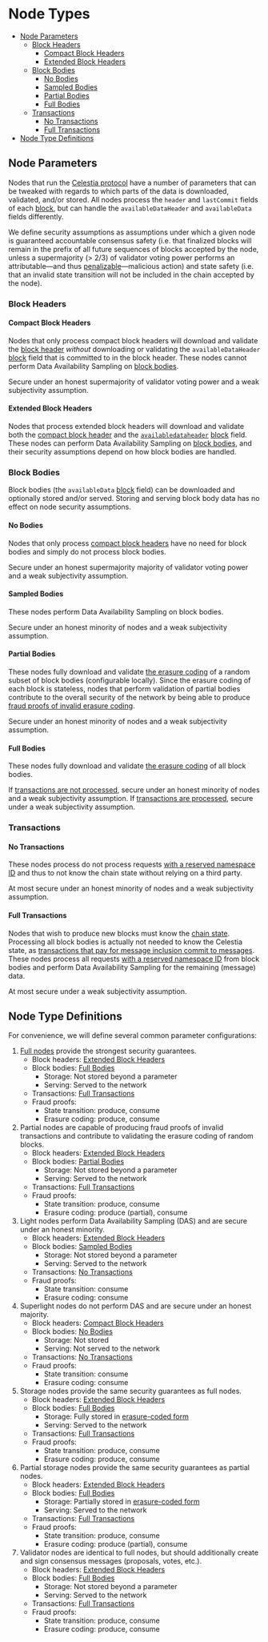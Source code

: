 <!--
order: 7
-->
# Node Types

- [Node Parameters](#node-parameters)
  - [Block Headers](#block-headers)
    - [Compact Block Headers](#compact-block-headers)
    - [Extended Block Headers](#extended-block-headers)
  - [Block Bodies](#block-bodies)
    - [No Bodies](#no-bodies)
    - [Sampled Bodies](#sampled-bodies)
    - [Partial Bodies](#partial-bodies)
    - [Full Bodies](#full-bodies)
  - [Transactions](#transactions)
    - [No Transactions](#no-transactions)
    - [Full Transactions](#full-transactions)
- [Node Type Definitions](#node-type-definitions)

## Node Parameters

Nodes that run the [Celestia protocol](./consensus.md) have a number of parameters that can be tweaked with regards to which parts of the data is downloaded, validated, and/or stored. All nodes process the `header` and `lastCommit` fields of each [block](./data_structures.md#block), but can handle the `availableDataHeader` and `availableData` fields differently.

We define security assumptions as assumptions under which a given node is guaranteed accountable consensus safety (i.e. that finalized blocks will remain in the prefix of all future sequences of blocks accepted by the node, unless a supermajority (> 2/3) of validator voting power performs an attributable—and thus [penalizable](./consensus.md#blockavailabledataevidencedata)—malicious action) and state safety (i.e. that an invalid state transition will not be included in the chain accepted by the node).

### Block Headers

#### Compact Block Headers

Nodes that only process compact block headers will download and validate the [block header](./data_structures.md#header) _without_ downloading or validating the `availableDataHeader` [block](./data_structures.md#block) field that is committed to in the block header. These nodes cannot perform Data Availability Sampling on [block bodies](#block-bodies).

Secure under an honest supermajority of validator voting power and a weak subjectivity assumption.

#### Extended Block Headers

Nodes that process extended block headers will download and validate both the [compact block header](#compact-block-headers) and the
[`availabledataheader`](./data_structures.md##availabledataheader) [block](./data_structures.md#block) field. These nodes can perform Data Availability Sampling on [block bodies](#block-bodies), and their security assumptions depend on how block bodies are handled.

### Block Bodies

Block bodies (the `availableData` [block](./data_structures.md#block) field) can be downloaded and optionally stored and/or served. Storing and serving block body data has no effect on node security assumptions.

#### No Bodies

Nodes that only process [compact block headers](#compact-block-headers) have no need for block bodies and simply do not process block bodies.

Secure under an honest supermajority majority of validator voting power and a weak subjectivity assumption.

#### Sampled Bodies

These nodes perform Data Availability Sampling on block bodies.

Secure under an honest minority of nodes and a weak subjectivity assumption.

#### Partial Bodies

These nodes fully download and validate [the erasure coding](./data_structures.md#2d-reed-solomon-encoding-scheme) of a random subset of block bodies (configurable locally). Since the erasure coding of each block is stateless, nodes that perform validation of partial bodies contribute to the overall security of the network by being able to produce [fraud proofs of invalid erasure coding](./data_structures.md#invalid-erasure-coding).

Secure under an honest minority of nodes and a weak subjectivity assumption.

#### Full Bodies

These nodes fully download and validate [the erasure coding](./data_structures.md#2d-reed-solomon-encoding-scheme) of all block bodies.

If [transactions are not processed](#no-transactions), secure under an honest minority of nodes and a weak subjectivity assumption. If [transactions are processed](#full-transactions), secure under a weak subjectivity assumption.

### Transactions

#### No Transactions

These nodes process do not process requests [with a reserved namespace ID](./data_structures.md#arranging-available-data-into-shares) and thus to not know the chain state without relying on a third party.

At most secure under an honest minority of nodes and a weak subjectivity assumption.

#### Full Transactions

Nodes that wish to produce new blocks must know the [chain state](./data_structures.md#state). Processing all block bodies is actually not needed to know the Celestia state, as [transactions that pay for message inclusion commit to messages](../rationale/message_block_layout.md). These nodes process all requests [with a reserved namespace ID](./data_structures.md#arranging-available-data-into-shares) from block bodies and perform Data Availability Sampling for the remaining (message) data.

At most secure under a weak subjectivity assumption.

## Node Type Definitions

For convenience, we will define several common parameter configurations:

1. [Full nodes](https://en.bitcoin.it/wiki/Full_node) provide the strongest security guarantees.
    - Block headers: [Extended Block Headers](#extended-block-headers)
    - Block bodies: [Full Bodies](#full-bodies)
        - Storage: Not stored beyond a parameter
        - Serving: Served to the network
    - Transactions: [Full Transactions](#full-transactions)
    - Fraud proofs:
        - State transition: produce, consume
        - Erasure coding: produce, consume
1. Partial nodes are capable of producing fraud proofs of invalid transactions and contribute to validating the erasure coding of random blocks.
    - Block headers: [Extended Block Headers](#extended-block-headers)
    - Block bodies: [Partial Bodies](#partial-bodies)
        - Storage: Not stored beyond a parameter
        - Serving: Served to the network
    - Transactions: [Full Transactions](#full-transactions)
    - Fraud proofs:
        - State transition: produce, consume
        - Erasure coding: produce (partial), consume
1. Light nodes perform Data Availability Sampling (DAS) and are secure under an honest minority.
    - Block headers: [Extended Block Headers](#extended-block-headers)
    - Block bodies: [Sampled Bodies](#sampled-bodies)
        - Storage: Not stored beyond a parameter
        - Serving: Served to the network
    - Transactions: [No Transactions](#no-transactions)
    - Fraud proofs:
        - State transition: consume
        - Erasure coding: consume
1. Superlight nodes do not perform DAS and are secure under an honest majority.
    - Block headers: [Compact Block Headers](#compact-block-headers)
    - Block bodies: [No Bodies](#no-bodies)
        - Storage: Not stored
        - Serving: Not served to the network
    - Transactions: [No Transactions](#no-transactions)
    - Fraud proofs:
        - State transition: consume
        - Erasure coding: consume
1. Storage nodes provide the same security guarantees as full nodes.
    - Block headers: [Extended Block Headers](#extended-block-headers)
    - Block bodies: [Full Bodies](#full-bodies)
        - Storage: Fully stored in [erasure-coded form](./data_structures.md#2d-reed-solomon-encoding-scheme)
        - Serving: Served to the network
    - Transactions: [Full Transactions](#full-transactions)
    - Fraud proofs:
        - State transition: produce, consume
        - Erasure coding: produce, consume
1. Partial storage nodes provide the same security guarantees as partial nodes.
    - Block headers: [Extended Block Headers](#extended-block-headers)
    - Block bodies: [Full Bodies](#full-bodies)
        - Storage: Partially stored in [erasure-coded form](./data_structures.md#2d-reed-solomon-encoding-scheme)
        - Serving: Served to the network
    - Transactions: [Full Transactions](#full-transactions)
    - Fraud proofs:
        - State transition: produce, consume
        - Erasure coding: produce (partial), consume
1. Validator nodes are identical to full nodes, but should additionally create and sign consensus messages (proposals, votes, etc.).
    - Block headers: [Extended Block Headers](#extended-block-headers)
    - Block bodies: [Full Bodies](#full-bodies)
        - Storage: Not stored beyond a parameter
        - Serving: Served to the network
    - Transactions: [Full Transactions](#full-transactions)
    - Fraud proofs:
        - State transition: produce, consume
        - Erasure coding: produce, consume
